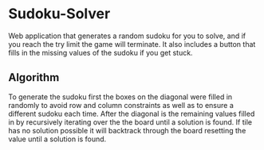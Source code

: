# Sudoku-Solver
Web application that generates a random sudoku for you to solve, and if you reach the 
try limit the game will terminate. It also includes a button that fills in the missing
values of the sudoku if you get stuck.

## Algorithm
To generate the sudoku first the boxes on the diagonal were filled in randomly to avoid
row and column constraints as well as to ensure a different sudoku each time. After the
diagonal is the remaining values filled in by recursively iterating over the the board
until a solution is found. If tile has no solution possible it will backtrack through the 
board resetting the value until a solution is found.
